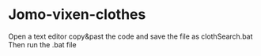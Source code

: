# Jomo-vixen-clothes
Open a text editor copy&past the code and save the file as clothSearch.bat
Then run the .bat file
